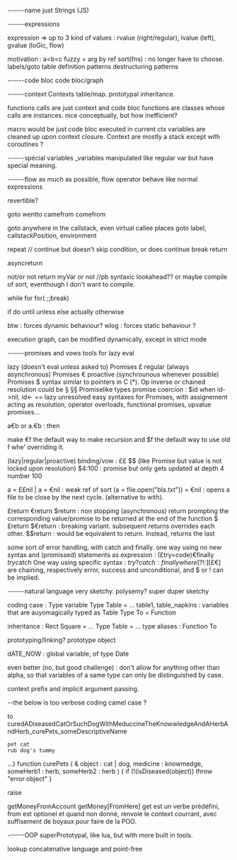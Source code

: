 ------name
just Strings (JS)

------expressions

expression => up to 3 kind of values : rvalue (right/regular), lvalue (left), gvalue (loGic, flow)

motivation : 
    a<b<c
    fuzzy =
    arg by ref
    sort(fns) : no longer have to choose.
    labels/goto
    table definition patterns
    destructuring patterns
    
------code bloc
code bloc/graph



------context
Contexts
table/map. prototypal inheritance.


functions calls are just context and code bloc
functions are classes whose calls are instances.
nice conceptually, but how inefficient?

macro would be just code bloc executed in current ctx
variables are cleaned up upon context closure.
Context are mostly a stack except with coroutines ?

------spécial variables
_variables
manipulated like regular var but have special meaning.


------flow
as much as possible, flow operator behave like normal expressions

revertible?

goto
wentto
camefrom
comefrom

goto anywhere in the callstack, even virtual callee places
goto label, callstackPosition, environment

repeat // continue but doesn't skip condition, or does
continue
break
return

asyncreturn

not/or not
return myVar or not
//pb syntaxic lookahead?? or maybe compile of sort, eventhough I don't want to compile.

while
for
for( ;;break)

if
do
until
unless
else
actually
otherwise

btw : forces dynamic behaviour?
wlog : forces static behaviour ?

execution graph, can be modified dynamically, except in strict mode

------promises and vows
tools for lazy eval

lazy (doesn't eval unless asked to) Promises  £
regular (always asynchronous) Promises €
proactive (synchrounous whenever possible) Promises  $
syntax similar to pointers in C (*). Op inverse or chained resolution could be § §§
Promiselike types
promise coercion : $id when id->nil, id<- == lazy unresolved
easy syntaxes for Promises, with assignement acting as resolution, operator overloads, functional promises, upvalue promises...

a€b or a.€b : then

make €f the default way to make recursion
and $f the default way to use old f whe' overriding it.

(lazy|regular|proactive) binding/vow : ££ $$ (like Promise but value is not locked upon resolution)
$4:100 : promise but only gets updated at depth 4 number 100

a = ££nil | a = €nil : weak ref of sort
(a = file.open("bla.txt")) = €nil : opens a file to be close by the next cycle. (alternative to with).


£return €return $return : non stopping (asynchronous) return prompting the corresponding value/promise to be returned at the end of the function
$£return $€return : breaking variant.
subsequent returns overrides each other.
$$return : would be equivalent to return. Instead, returns the last 

some sort of error handling, with catch and finally.
one way using no new syntax and (promissed) statements as expression :
          (£try=code)€finally $try$catch
One way using specific syntax : $try?catch:finally
where [?!:][£€$] are chaining, respectively error, success and unconditional, and $ or ! can be implied.

------natural language
very sketchy.
polysemy?
    super duper sketchy

coding case :
Type variable
Type Table = ...
table1, table_napkins : variables that are auyomagically typed as Table
Type To = Function

inheritance :
Rect Square = ...
Type Table = ...
type aliases :
Function To

prototyping/linking?
prototype object

dATE_NOW : global variable, of type Date

even better (no, but good challenge) : don't allow for anything other than alpha, so that variables of a same type can only be distinguished by case.


context prefix and implicit argument passing.

--the below is too verbose
coding camel case ?

to curedADiseasedCatOrSuchDogWithMeduccineTheKnowwledgeAndAHerbAndHerb_curePets_someDescriptiveName

    
    pet cat
    rub dog's tummy
...}
function curePets ( & object : cat | dog, medicine : knowmedge, someHerb1 : herb, someHerb2 : herb ) {
    if (!(isDiseased(object)) throw "error object"
}

raise

getMoneyFromAccount
getMoney[FromHere] 
    get est un verbe prédéfini, from est optionel et quand non donné, renvoie le context courrant, avec suffisement de boyaux pour faire de la POO.


------OOP
superPrototypal, like lua, but with more built in tools.

    
lookup concatenative language
    and point-free

